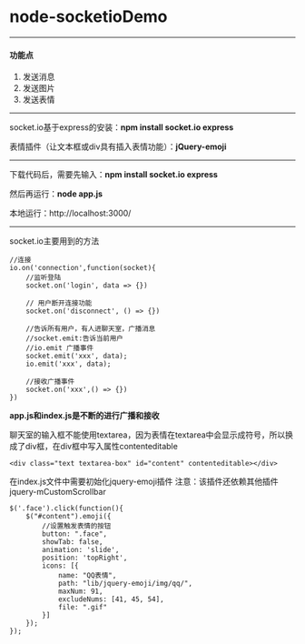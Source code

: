 # node-socketioDemo
---

#### **功能点**
1. 发送消息
2. 发送图片
3. 发送表情

---

socket.io基于express的安装：**npm install socket.io express**

表情插件（让文本框或div具有插入表情功能）：**jQuery-emoji**

---


下载代码后，需要先输入：**npm install socket.io express**

然后再运行：**node app.js**

本地运行：http://localhost:3000/


---
socket.io主要用到的方法

```
//连接
io.on('connection',function(socket){
    //监听登陆
    socket.on('login', data => {})
    
    // 用户断开连接功能
    socket.on('disconnect', () => {})
    
    //告诉所有用户，有人进聊天室，广播消息
    //socket.emit:告诉当前用户
    //io.emit 广播事件
    socket.emit('xxx', data);
    io.emit('xxx', data);
    
    //接收广播事件
    socket.on('xxx',() => {})
})

```

**app.js和index.js是不断的进行广播和接收**

聊天室的输入框不能使用textarea，因为表情在textarea中会显示成符号，所以换成了div框，在div框中写入属性contenteditable

```
<div class="text textarea-box" id="content" contenteditable></div>
```

在index.js文件中需要初始化jquery-emoji插件
注意：该插件还依赖其他插件jquery-mCustomScrollbar

```
$('.face').click(function(){
    $("#content").emoji({
        //设置触发表情的按钮
        button: ".face",
        showTab: false,
        animation: 'slide',
        position: 'topRight',
        icons: [{
            name: "QQ表情",
            path: "lib/jquery-emoji/img/qq/",
            maxNum: 91,
            excludeNums: [41, 45, 54],
            file: ".gif"
        }]
    });
});
```
